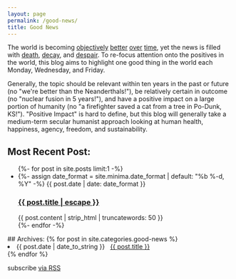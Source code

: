 ```yaml
---
layout: page
permalink: /good-news/
title: Good News
---
```


The world is becoming [objectively](https://ourworldindata.org/grapher/life-expectancy-globally-since-1770) [better](https://ourworldindata.org/wp-content/uploads/2013/05/ourworldindata_life-expectancy-cumulative-over-200-years.png) [over](https://ourworldindata.org/grapher/literate-and-illiterate-world-population?stackMode=relative) [time](https://ourworldindata.org/grapher/world-pop-by-political-regime), yet the news is filled with [death](https://en.wikipedia.org/wiki/War_on_Terror#Casualties), [decay](https://www.economist.com/blogs/graphicdetail/2018/01/daily-chart-21), and [despair](https://www.washingtonpost.com/news/wonk/wp/2018/02/06/dont-kid-yourself-the-future-is-bleak). To re-focus attention onto the positives in the world, this blog aims to highlight one good thing in the world each Monday, Wednesday, and Friday. 

Generally, the topic should be relevant within ten years in the past or future (no "we're better than the Neanderthals!"), be relatively certain in outcome (no "nuclear fusion in 5 years!"), and have a positive impact on a large portion of humanity (no "a firefighter saved a cat from a tree in Po-Dunk, KS!"). "Positive Impact" is hard to define, but this blog will generally take a medium-term secular humanist approach looking at human health, happiness, agency, freedom, and sustainability. 

## Most Recent Post:
<div>
    <ul class="post-list">
      {%- for post in site.posts limit:1 -%}
      <li>
        {%- assign date_format = site.minima.date_format | default: "%b %-d, %Y" -%}
        <span class="post-meta">{{ post.date | date: date_format }}</span>
        <h3>
          <a class="post-link" href="{{ post.url | relative_url }}">
            {{ post.title | escape }}
          </a>
        </h3>
        {{ post.content | strip_html | truncatewords: 50 }}
      </li>
      {%- endfor -%}
    </ul>
</div>
## Archives:
{% for post in site.categories.good-news %}
 <li><span>{{ post.date | date_to_string }}</span> &nbsp; <a href="{{ post.url }}">{{ post.title }}</a></li>
{% endfor %}

<p class="rss-subscribe">subscribe <a href="{{ "/feed.xml" | relative_url }}">via RSS</a></p>
